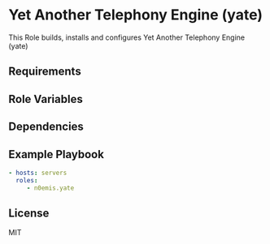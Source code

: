 # Yet Another Telephony Engine (yate)
This Role builds, installs and configures Yet Another Telephony Engine (yate)

## Requirements

## Role Variables

## Dependencies

## Example Playbook
```yaml
- hosts: servers
  roles:
     - n0emis.yate
```

## License
MIT
